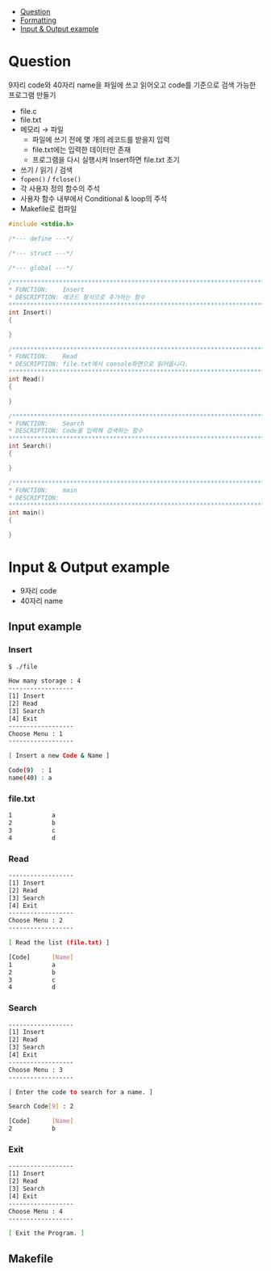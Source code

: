 - [Question](#question)
- [Formatting](#formatting)
- [Input & Output example](#input--output-example)

# Question
9자리 code와 40자리 name을 파일에 쓰고 읽어오고 code를 기준으로 검색 가능한 프로그램 만들기

- file.c
- file.txt
- 메모리 → 파일
	- 파일에 쓰기 전에 몇 개의 레코드를 받을지 입력
	- file.txt에는 입력한 데이터만 존재
	- 프로그램을 다시 실행시켜 Insert하면 file.txt 초기
- 쓰기 / 읽기 / 검색
- `fopen()` / `fclose()`
- 각 사용자 정의 함수의 주석
- 사용자 함수 내부에서 Conditional & loop의 주석
- Makefile로 컴파일

```c
#include <stdio.h>

/*--- define ---*/

/*--- struct ---*/

/*--- global ---*/

/*******************************************************************************
* FUNCTION:    Insert
* DESCRIPTION: 레코드 형식으로 추가하는 함수
*******************************************************************************/
int Insert()
{

}

/*******************************************************************************
* FUNCTION:    Read
* DESCRIPTION: file.txt에서 console화면으로 읽어옵니다.
*******************************************************************************/
int Read()
{

}

/*******************************************************************************
* FUNCTION:    Search
* DESCRIPTION: Code를 입력해 검색하는 함수
*******************************************************************************/
int Search()
{

}

/*******************************************************************************
* FUNCTION:    main
* DESCRIPTION:
*******************************************************************************/
int main()
{

}
```

# Input & Output example
- 9자리 code
- 40자리 name
## Input example

### Insert
```bash
$ ./file

How many storage : 4
------------------
[1] Insert
[2] Read
[3] Search
[4] Exit
------------------
Choose Menu : 1
------------------

[ Insert a new Code & Name ]

Code(9)  : 1
name(40) : a

```

### file.txt
```txt
1           a
2           b
3           c
4           d
```
### Read
```bash
------------------
[1] Insert
[2] Read
[3] Search
[4] Exit
------------------
Choose Menu : 2
------------------

[ Read the list (file.txt) ]

[Code]   	[Name]
1        	a
2        	b
3        	c
4        	d
```

### Search
```bash
------------------
[1] Insert
[2] Read
[3] Search
[4] Exit
------------------
Choose Menu : 3
------------------

[ Enter the code to search for a name. ]

Search Code[9] : 2

[Code]   	[Name]
2        	b
```

### Exit
```bash
------------------
[1] Insert
[2] Read
[3] Search
[4] Exit
------------------
Choose Menu : 4
------------------

[ Exit the Program. ]
```


## Makefile
```Makefile

```